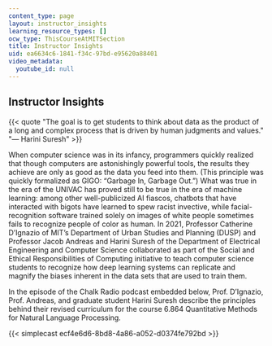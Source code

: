 ```yaml
---
content_type: page
layout: instructor_insights
learning_resource_types: []
ocw_type: ThisCourseAtMITSection
title: Instructor Insights
uid: ea6634c6-1841-f34c-97bd-e95620a88401
video_metadata:
  youtube_id: null
---
```


Instructor Insights
-------------------

{{< quote "The goal is to get students to think about data as the product of a long and complex process that is driven by human judgments and values." "— Harini Suresh" >}}

When computer science was in its infancy, programmers quickly realized that though computers are astonishingly powerful tools, the results they achieve are only as good as the data you feed into them. (This principle was quickly formalized as GIGO: “Garbage In, Garbage Out.”) What was true in the era of the UNIVAC has proved still to be true in the era of machine learning: among other well-publicized AI fiascos, chatbots that have interacted with bigots have learned to spew racist invective, while facial-recognition software trained solely on images of white people sometimes fails to recognize people of color as human. In 2021, Professor Catherine D’Ignazio of MIT’s Department of Urban Studies and Planning (DUSP) and Professor Jacob Andreas and Harini Suresh of the Department of Electrical Engineering and Computer Science collaborated as part of the Social and Ethical Responsibilities of Computing initiative to teach computer science students to recognize how deep learning systems can replicate and magnify the biases inherent in the data sets that are used to train them.

In the episode of the Chalk Radio podcast embedded below, Prof. D’Ignazio, Prof. Andreas, and graduate student Harini Suresh describe the principles behind their revised curriculum for the course 6.864 Quantitative Methods for Natural Language Processing.

{{< simplecast ecf4e6d6-8bd8-4a86-a052-d0374fe792bd >}}